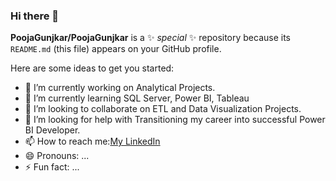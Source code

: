 ### Hi there 👋


**PoojaGunjkar/PoojaGunjkar** is a ✨ _special_ ✨ repository because its `README.md` (this file) appears on your GitHub profile.

Here are some ideas to get you started:

- 🔭 I’m currently working on Analytical Projects.
- 🌱 I’m currently learning SQL Server, Power BI, Tableau
- 👯 I’m looking to collaborate on ETL and Data Visualization Projects.
- 🤔 I’m looking for help with Transitioning my career into successful Power BI Developer.
- 📫 How to reach me:[My LinkedIn](https://www.linkedin.com/in/pooja-gunjkar-296540242)
- 😄 Pronouns: ...
- ⚡ Fun fact: ...

